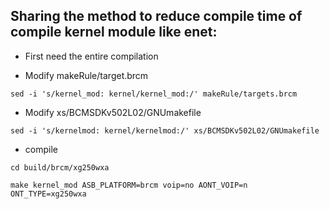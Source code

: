 ## Sharing the method to reduce compile time of compile kernel module like enet:

* First need the entire compilation

* Modify makeRule/target.brcm

 `sed -i 's/kernel_mod: kernel/kernel_mod:/' makeRule/targets.brcm`

* Modify xs/BCMSDKv502L02/GNUmakefile

 `sed -i 's/kernelmod: kernel/kernelmod:/' xs/BCMSDKv502L02/GNUmakefile`

* compile

 `cd build/brcm/xg250wxa`
 
 `make kernel_mod ASB_PLATFORM=brcm voip=no AONT_VOIP=n ONT_TYPE=xg250wxa`